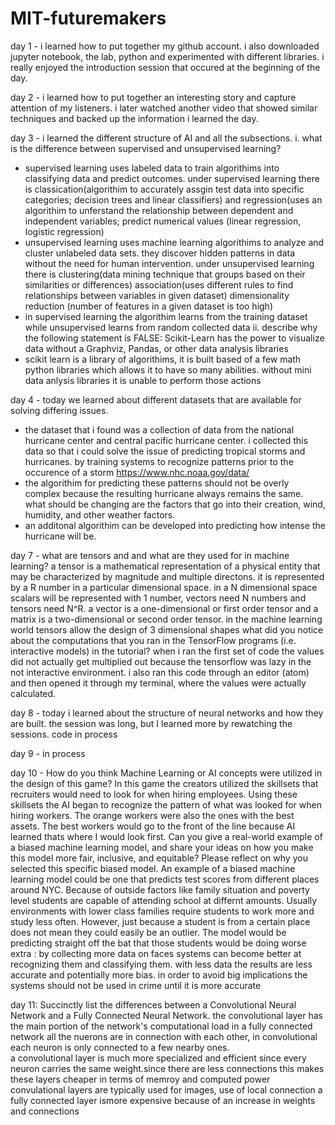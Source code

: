 # MIT-futuremakers
day 1 - i learned how to put together my github account. i also downloaded jupyter notebook, the lab, python and experimented with different libraries. i really enjoyed the introduction session that occured at the beginning of the day. 


day 2 - i learned how to put together an interesting story and capture attention of my listeners. i later watched another video that showed similar techniques and backed up the information i learned the day. 


day 3 - i learned the different structure of AI and all the subsections.
i.  what is the difference between supervised and unsupervised learning?
- supervised learning uses labeled data to train algorithims into classifying data and predict outcomes. under supervised learning there is classication(algorithim to accurately assgin test data into specific categories; decision trees and linear classifiers) and regression(uses an algorithim to unferstand the relationship between dependent and independent variables; predict numerical values (linear regression, logistic regression) 
- unsupervised learning uses machine learning algorithims to analyze and cluster unlabeled data sets. they discover hidden patterns in data without the need for human intervention. under unsupervised learning there is clustering(data mining technique that groups based on their similarities or differences) association(uses different rules to find relationships between variables in given dataset) dimensionality reduction (number of features in a given dataset is too high)
- in supervised learning the algorithim learns from the training dataset while unsupervised learns from random collected data
ii. describe why the following statement is FALSE: Scikit-Learn has the power to visualize data without a Graphviz, Pandas, or other data analysis libraries
- scikit learn is a library of algorithims, it is built based of a few math python libraries which allows it to have so many abilities. without mini data anlysis libraries it is unable to perform those actions

day 4 - today we learned about different datasets that are available for solving differing issues. 
- the dataset that i found was a collection of data from the national hurricane center and central pacific hurricane center. i collected this data so that i could solve the issue of predicting tropical storms and hurricanes. by training systems to recognize patterns prior to the occurence of a storm https://www.nhc.noaa.gov/data/
- the algorithim for predicting these patterns should not be overly complex because the resulting hurricane always remains the same. what should be changing are the factors that go into their creation, wind, humidity, and other weather factors. 
- an additonal algorithim can be developed into predicting how intense the hurricane will be. 


day 7 - 
what are tensors and and what are they used for in machine learning? 
a tensor is a mathematical representation of a physical entity that may be characterized by magnitude and multiple directons. it is represented by a R number in a particular dimensional space. in a N dimensional space scalars will be  represented with 1 number, vectors need N numbers and tensors need N^R. a vector is a one-dimensional or first order tensor and a matrix is a two-dimensional or second order tensor. in the machine learning world tensors allow the design of 3 dimensional shapes
what did you notice about the computations that you ran in the TensorFlow programs (i.e. interactive models) in the tutorial?
when i ran the first set of code the values did not actually get multiplied out because the tensorflow was lazy in the not interactive environment. i also ran this code through an editor (atom) and then opened it through my terminal, where the values were actually calculated. 

day 8 - today i learned about the structure of neural networks and how they are built. the session was long, but I learned more by rewatching the sessions. code in process


day 9 - in process

day 10 - 
How do you think Machine Learning or AI concepts were utilized in the design of this game?
In this game the creators utilized the skillsets that recruiters would need to look for when hiring employees. Using these skillsets the AI began to recognize the pattern of what was looked for when hiring workers. The orange workers were also the ones with the best assets. The best workers would go to the front of the line because AI learned thats where I would look first. 
Can you give a real-world example of a biased machine learning model, and share your ideas on how you make this model more fair, inclusive, and equitable? Please reflect on why you selected this specific biased model.
An example of a biased machine learning model could be one that predicts test scores from different places around NYC. Because of outside factors like family situation and poverty level students are capable of attending school at differnt amounts. Usually environments with lower class families require students to work more and study less often. However, just because a student is from a certain place does not mean they could easily be an outlier. The model would be predicting straight off the bat that those students would be doing worse 
extra : by collecting more data on faces systems can become better at recognizing them and classifying them. with less data the results are less accurate and potentially more bias. in order to avoid big implications the systems should not be used in crime until it is more accurate

day 11:
Succinctly list the differences between a Convolutional Neural Network and a Fully Connected Neural Network.
the convolutional layer has the main portion of the network's computational load 
in a fully connected network all the nuerons are in connection with each other, in convolutional each neuron is only connected to a few nearby ones.  
a convolutional layer is much more specialized and efficient since every neuron carries the same weight.since there are less connections this makes these layers cheaper in terms of memroy and computed power
convulational layers are typically used for images, use of local connection
a fully connected layer ismore expensive because of an increase in weights and connections
